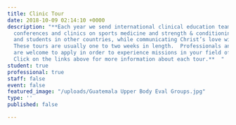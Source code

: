 ```yaml
---
title: Clinic Tour
date: 2018-10-09 02:14:10 +0000
description: "**Each year we send international clinical education teams to co-host
  conferences and clinics on sports medicine and strength & conditioning with professionals
  and students in other countries, while communicating Christ’s love with others.
  These tours are usually one to two weeks in length.  Professionals and college students 
  are welcome to apply in order to experience missions in your field of expertise.
  Click on the links above for more information about each tour.**  "
student: true
professional: true
staff: false
event: false
featured_image: "/uploads/Guatemala Upper Body Eval Groups.jpg"
type: ''
published: false

---
```


